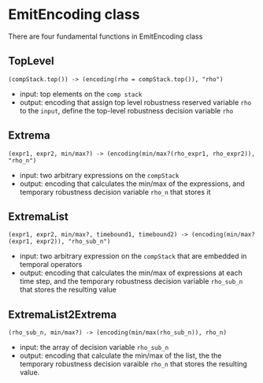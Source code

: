 # EmitEncoding class

There are four fundamental functions in EmitEncoding class

## TopLevel
```
(compStack.top()) -> (encoding(rho = compStack.top()), "rho")
```
- input: top elements on the `comp stack`
- output: encoding that assign top level robustness reserved variable `rho` to the `input`, define the top-level robustness decision variable `rho`

## Extrema
```
(expr1, expr2, min/max?) -> (encoding(min/max?(rho_expr1, rho_expr2)), "rho_n")
```
- input: two arbitrary expressions on the `compStack`
- output: encoding that calculates the min/max of the expressions, and temporary robustness decision variable `rho_n` that stores it

## ExtremaList
```
(expr1, expr2, min/max?, timebound1, timebound2) -> (encoding(min/max?(expr1, expr2)), "rho_sub_n")
```
- input: two arbitrary expression on the `compStack` that are embedded in temporal operators
- output: encoding that calculates the min/max of expressions at each time step, and the temporary robustness decision variable `rho_sub_n` that stores the resulting value

## ExtremaList2Extrema
```
(rho_sub_n, min/max?) -> (encoding(min/max(rho_sub_n)), rho_n)
``` 
- input: the array of decision variable `rho_sub_n`
- output: encoding that calculate the min/max of the list, the the temporary robustness decision varaible `rho_n` that stores the resulting value.